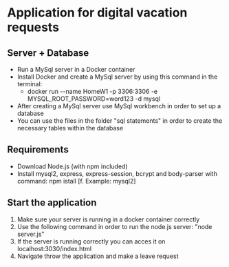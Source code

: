 # Application for digital vacation requests

## Server + Database 

- Run a MySql server in a Docker container 
- Install Docker and create a MySql server by using this command in the terminal: 
    - docker run --name HomeW1 -p 3306:3306 -e MYSQL_ROOT_PASSWORD=word123 -d mysql
- After creating a MySql server use MySql workbench in order to set up a database 
- You can use the files in the folder "sql statements" in order to create the necessary tables within the database 

## Requirements

- Download Node.js (with npm included)
- Install mysql2, express, express-session, bcrypt and body-parser with command: npm istall [f. Example: mysql2]


## Start the application 
1. Make sure your server is running in a docker container correctly 
2. Use the following command in order to run the node.js server: "node server.js"
3. If the server is running correctly you can acces it on localhost:3030/index.html 
4. Navigate throw the application and make a leave request 



